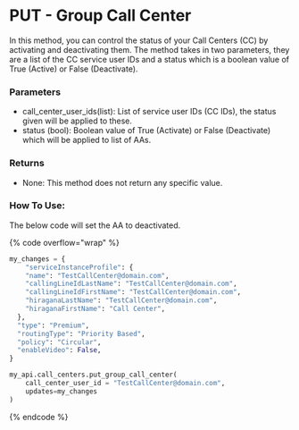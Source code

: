 # PUT - Group Call Center

In this method, you can control the status of your Call Centers (CC) by activating and deactivating them. The method takes in two parameters, they are a list of the CC service user IDs and a status which is a boolean value of True (Active) or False (Deactivate).

### Parameters&#x20;

* call\_center\_user\_ids(list): List of service user IDs (CC IDs), the status given will be applied to these.
* status (bool): Boolean value of True (Activate) or False (Deactivate) which will be applied to list of AAs.

### Returns

* None: This method does not return any specific value.

### How To Use:

The below code will set the AA to deactivated.

{% code overflow="wrap" %}
```python
my_changes = {
    "serviceInstanceProfile": {
    "name": "TestCallCenter@domain.com",
    "callingLineIdLastName": "TestCallCenter@domain.com",
    "callingLineIdFirstName": "TestCallCenter@domain.com",
    "hiraganaLastName": "TestCallCenter@domain.com",
    "hiraganaFirstName": "Call Center",
  },
  "type": "Premium",
  "routingType": "Priority Based",
  "policy": "Circular",
  "enableVideo": False,
}

my_api.call_centers.put_group_call_center(
    call_center_user_id = "TestCallCenter@domain.com",
    updates=my_changes
)
```
{% endcode %}
